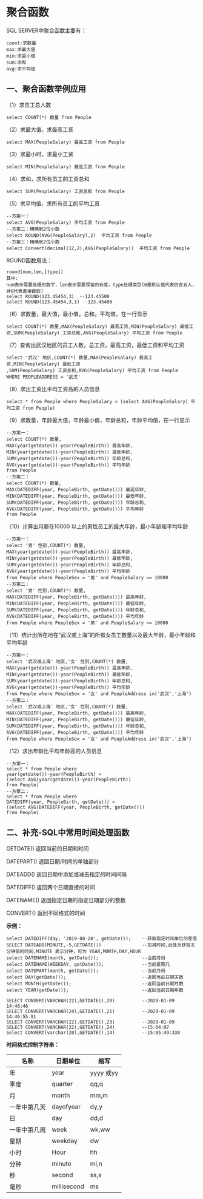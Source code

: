 # 聚合函数

SQL SERVER中聚合函数主要有：

```
count:求数量
max:求最大值
min:求最小值
sum:求和
avg:求平均值
```

## 一、聚合函数举例应用

（1）求员工总人数

```
select COUNT(*) 数量 from People
```

（2）求最大值，求最高工资

```
select MAX(PeopleSalary) 最高工资 from People
```

（3）求最小时，求最小工资

```
select MIN(PeopleSalary) 最低工资 from People
```

（4）求和，求所有员工的工资总和

```
select SUM(PeopleSalary) 工资总和 from People
```

（5）求平均值，求所有员工的平均工资

```
--方案一：
select AVG(PeopleSalary) 平均工资 from People
--方案二：精确到2位小数
select ROUND(AVG(PeopleSalary),2)  平均工资 from People
--方案三：精确到2位小数
select Convert(decimal(12,2),AVG(PeopleSalary))  平均工资 from People
```

ROUND函数用法：

```
round(num,len,[type])
其中:
num表示需要处理的数字，len表示需要保留的长度，type处理类型(0是默认值代表四舍五入，非0代表直接截取)
select ROUND(123.45454,3)  --123.45500
select ROUND(123.45454,3,1) --123.45400
```

（6）求数量，最大值，最小值，总和，平均值，在一行显示

```
select COUNT(*) 数量,MAX(PeopleSalary) 最高工资,MIN(PeopleSalary) 最低工资,SUM(PeopleSalary) 工资总和,AVG(PeopleSalary) 平均工资 from People
```

（7）查询出武汉地区的员工人数，总工资，最高工资，最低工资和平均工资

```
select '武汉' 地区,COUNT(*) 数量,MAX(PeopleSalary) 最高工资,MIN(PeopleSalary) 最低工资
,SUM(PeopleSalary) 工资总和,AVG(PeopleSalary) 平均工资 from People 
WHERE PEOPLEADDRESS = '武汉'
```

（8）求出工资比平均工资高的人员信息

```
select * from People where PeopleSalary > (select AVG(PeopleSalary) 平均工资 from People)
```

（9）求数量，年龄最大值，年龄最小值，年龄总和，年龄平均值，在一行显示

```
--方案一：
select COUNT(*) 数量,
MAX(year(getdate())-year(PeopleBirth)) 最高年龄,
MIN(year(getdate())-year(PeopleBirth)) 最低年龄,
SUM(year(getdate())-year(PeopleBirth)) 年龄总和,
AVG(year(getdate())-year(PeopleBirth)) 平均年龄 
from People
--方案二：
select COUNT(*) 数量,
MAX(DATEDIFF(year, PeopleBirth, getDate())) 最高年龄,
MIN(DATEDIFF(year, PeopleBirth, getDate())) 最低年龄,
SUM(DATEDIFF(year, PeopleBirth, getDate())) 年龄总和,
AVG(DATEDIFF(year, PeopleBirth, getDate())) 平均年龄 
from People
```

（10）计算出月薪在10000 以上的男性员工的最大年龄，最小年龄和平均年龄

```
--方案一：
select '男' 性别,COUNT(*) 数量,
MAX(year(getdate())-year(PeopleBirth)) 最高年龄,
MIN(year(getdate())-year(PeopleBirth)) 最低年龄,
SUM(year(getdate())-year(PeopleBirth)) 年龄总和,
AVG(year(getdate())-year(PeopleBirth)) 平均年龄 
from People where PeopleSex = '男' and PeopleSalary >= 10000
--方案二：
select '男' 性别,COUNT(*) 数量,
MAX(DATEDIFF(year, PeopleBirth, getDate())) 最高年龄,
MIN(DATEDIFF(year, PeopleBirth, getDate())) 最低年龄,
SUM(DATEDIFF(year, PeopleBirth, getDate())) 年龄总和,
AVG(DATEDIFF(year, PeopleBirth, getDate())) 平均年龄 
from People where PeopleSex = '男' and PeopleSalary >= 10000
```

（11）统计出所在地在“武汉或上海”的所有女员工数量以及最大年龄，最小年龄和平均年龄

```
--方案一：
select '武汉或上海' 地区,'女' 性别,COUNT(*) 数量,
MAX(year(getdate())-year(PeopleBirth)) 最高年龄,
MIN(year(getdate())-year(PeopleBirth)) 最低年龄,
SUM(year(getdate())-year(PeopleBirth)) 年龄总和,
AVG(year(getdate())-year(PeopleBirth)) 平均年龄  
from People where PeopleSex = '女' and PeopleAddress in('武汉','上海')
--方案二：
select '武汉或上海' 地区,'女' 性别,COUNT(*) 数量,
MAX(DATEDIFF(year, PeopleBirth, getDate())) 最高年龄,
MIN(DATEDIFF(year, PeopleBirth, getDate())) 最低年龄,
SUM(DATEDIFF(year, PeopleBirth, getDate())) 年龄总和,
AVG(DATEDIFF(year, PeopleBirth, getDate())) 平均年龄  
from People where PeopleSex = '女' and PeopleAddress in('武汉','上海')
```

（12）求出年龄比平均年龄高的人员信息

```
--方案一：
select * from People where 
year(getdate())-year(PeopleBirth) > 
(select AVG(year(getdate())-year(PeopleBirth)) 
from People)
--方案二：
select * from People where 
DATEDIFF(year, PeopleBirth, getDate()) > 
(select AVG(DATEDIFF(year, PeopleBirth, getDate())) 
from People)
```

## 二、补充-SQL中常用时间处理函数

GETDATE() 返回当前的日期和时间

DATEPART() 返回日期/时间的单独部分

DATEADD()  返回日期中添加或减去指定的时间间隔

DATEDIFF() 返回两个日期直接的时间

DATENAME() 返回指定日期的指定日期部分的整数

CONVERT()  返回不同格式的时间

**示例：**

```
select DATEDIFF(day, '2019-08-20', getDate());    --获取指定时间单位的差值
SELECT DATEADD(MINUTE,-5,GETDATE())               --加减时间,此处为获取五分钟前的时间,MINUTE 表示分钟，可为 YEAR,MONTH,DAY,HOUR
select DATENAME(month, getDate());                --当前月份
select DATENAME(WEEKDAY, getDate());              --当前星期几
select DATEPART(month, getDate());                --当前月份
select DAY(getDate());                            --返回当前日期天数
select MONTH(getDate());                          --返回当前日期月数
select YEAR(getDate());                           --返回当前日期年数

SELECT CONVERT(VARCHAR(22),GETDATE(),20)          --2020-01-09 14:46:46
SELECT CONVERT(VARCHAR(24),GETDATE(),21)          --2020-01-09 14:46:55.91
SELECT CONVERT(VARCHAR(22),GETDATE(),23)		  --2020-01-09
SELECT CONVERT(VARCHAR(22),GETDATE(),24)          --15:04:07
Select CONVERT(varchar(20),GETDATE(),14)          --15:05:49:330
```

**时间格式控制字符串：**

| 名称         | 日期单位    | 缩写      |
| ------------ | ----------- | --------- |
| 年           | year        | yyyy 或yy |
| 季度         | quarter     | qq,q      |
| 月           | month       | mm,m      |
| 一年中第几天 | dayofyear   | dy,y      |
| 日           | day         | dd,d      |
| 一年中第几周 | week        | wk,ww     |
| 星期         | weekday     | dw        |
| 小时         | Hour        | hh        |
| 分钟         | minute      | mi,n      |
| 秒           | second      | ss,s      |
| 毫秒         | millisecond | ms        |

